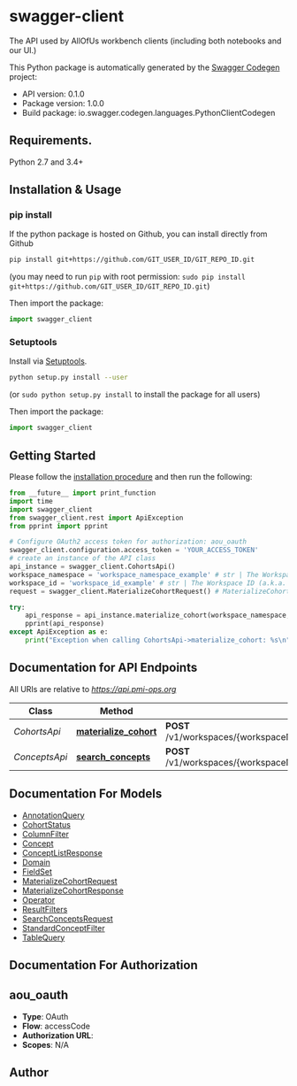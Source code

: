 # swagger-client
The API used by AllOfUs workbench clients (including both notebooks and our UI.)

This Python package is automatically generated by the [Swagger Codegen](https://github.com/swagger-api/swagger-codegen) project:

- API version: 0.1.0
- Package version: 1.0.0
- Build package: io.swagger.codegen.languages.PythonClientCodegen

## Requirements.

Python 2.7 and 3.4+

## Installation & Usage
### pip install

If the python package is hosted on Github, you can install directly from Github

```sh
pip install git+https://github.com/GIT_USER_ID/GIT_REPO_ID.git
```
(you may need to run `pip` with root permission: `sudo pip install git+https://github.com/GIT_USER_ID/GIT_REPO_ID.git`)

Then import the package:
```python
import swagger_client 
```

### Setuptools

Install via [Setuptools](http://pypi.python.org/pypi/setuptools).

```sh
python setup.py install --user
```
(or `sudo python setup.py install` to install the package for all users)

Then import the package:
```python
import swagger_client
```

## Getting Started

Please follow the [installation procedure](#installation--usage) and then run the following:

```python
from __future__ import print_function
import time
import swagger_client
from swagger_client.rest import ApiException
from pprint import pprint

# Configure OAuth2 access token for authorization: aou_oauth
swagger_client.configuration.access_token = 'YOUR_ACCESS_TOKEN'
# create an instance of the API class
api_instance = swagger_client.CohortsApi()
workspace_namespace = 'workspace_namespace_example' # str | The Workspace namespace
workspace_id = 'workspace_id_example' # str | The Workspace ID (a.k.a. the workspace's Firecloud name)
request = swagger_client.MaterializeCohortRequest() # MaterializeCohortRequest | cohort materialization request (optional)

try:
    api_response = api_instance.materialize_cohort(workspace_namespace, workspace_id, request=request)
    pprint(api_response)
except ApiException as e:
    print("Exception when calling CohortsApi->materialize_cohort: %s\n" % e)

```

## Documentation for API Endpoints

All URIs are relative to *https://api.pmi-ops.org*

Class | Method | HTTP request | Description
------------ | ------------- | ------------- | -------------
*CohortsApi* | [**materialize_cohort**](docs/CohortsApi.md#materialize_cohort) | **POST** /v1/workspaces/{workspaceNamespace}/{workspaceId}/materializeCohort | 
*ConceptsApi* | [**search_concepts**](docs/ConceptsApi.md#search_concepts) | **POST** /v1/workspaces/{workspaceNamespace}/{workspaceId}/searchConcepts | 


## Documentation For Models

 - [AnnotationQuery](docs/AnnotationQuery.md)
 - [CohortStatus](docs/CohortStatus.md)
 - [ColumnFilter](docs/ColumnFilter.md)
 - [Concept](docs/Concept.md)
 - [ConceptListResponse](docs/ConceptListResponse.md)
 - [Domain](docs/Domain.md)
 - [FieldSet](docs/FieldSet.md)
 - [MaterializeCohortRequest](docs/MaterializeCohortRequest.md)
 - [MaterializeCohortResponse](docs/MaterializeCohortResponse.md)
 - [Operator](docs/Operator.md)
 - [ResultFilters](docs/ResultFilters.md)
 - [SearchConceptsRequest](docs/SearchConceptsRequest.md)
 - [StandardConceptFilter](docs/StandardConceptFilter.md)
 - [TableQuery](docs/TableQuery.md)


## Documentation For Authorization


## aou_oauth

- **Type**: OAuth
- **Flow**: accessCode
- **Authorization URL**: 
- **Scopes**: N/A


## Author



